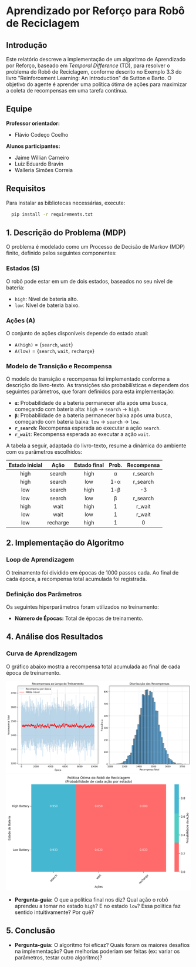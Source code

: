 # Aprendizado por Reforço para Robô de Reciclagem

## Introdução

Este relatório descreve a implementação de um algoritmo de Aprendizado por Reforço, baseado em *Temporal Difference* (TD), para resolver o problema do Robô de Reciclagem, conforme descrito no Exemplo 3.3 do livro "Reinforcement Learning: An Introduction" de Sutton e Barto. O objetivo do agente é aprender uma política ótima de ações para maximizar a coleta de recompensas em uma tarefa contínua.

## Equipe

**Professor orientador:**
- Flávio Codeço Coelho

**Alunos participantes:**
- Jaime Willian Carneiro
- Luiz Eduardo Bravin
- Walleria Simões Correia

## Requisitos

Para instalar as bibliotecas necessárias, execute:
```bash
  pip install -r requirements.txt
```

## 1. Descrição do Problema (MDP)

O problema é modelado como um Processo de Decisão de Markov (MDP) finito, definido pelos seguintes componentes:

### Estados (S)

O robô pode estar em um de dois estados, baseados no seu nível de bateria:
* `high`: Nível de bateria alto.
* `low`: Nível de bateria baixo.

### Ações (A)

O conjunto de ações disponíveis depende do estado atual:
* `A(high)` = {`search`, `wait`}
* `A(low)` = {`search`, `wait`, `recharge`}

### Modelo de Transição e Recompensa

O modelo de transição e recompensa foi implementado conforme a descrição do livro-texto. As transições são probabilísticas e dependem dos seguintes parâmetros, que foram definidos para esta implementação:

* **`α`**: Probabilidade de a bateria permanecer alta após uma busca, começando com bateria alta: `high` $\rightarrow$ `search` $\rightarrow$ `high`.
* **`β`**: Probabilidade de a bateria permanecer baixa após uma busca, começando com bateria baixa: `low` $\rightarrow$ `search` $\rightarrow$ `low`.
* **`r_search`**: Recompensa esperada ao executar a ação `search`.
* **`r_wait`**: Recompensa esperada ao executar a ação `wait`.

A tabela a seguir, adaptada do livro-texto, resume a dinâmica do ambiente com os parâmetros escolhidos:

| Estado inicial | Ação | Estado final | Prob. | Recompensa  |
| :---: | :---: | :---: | :---: | :---: |
| high | search | high | α | r_search |
| high | search | low  | 1-α | r_search |
| low  | search | high | 1-β | -3 |
| low  | search | low  | β | r_search |
| high | wait   | high | 1 | r_wait |
| low  | wait   | low  | 1 | r_wait |
| low  | recharge| high| 1 | 0 |


## 2. Implementação do Algoritmo

### Loop de Aprendizagem

O treinamento foi dividido em épocas de 1000 passos cada. Ao final de cada época, a recompensa total acumulada foi registrada.

### Definição dos Parâmetros

Os seguintes hiperparâmetros foram utilizados no treinamento:
* **Número de Épocas:** Total de épocas de treinamento.

## 4. Análise dos Resultados

### Curva de Aprendizagem

O gráfico abaixo mostra a recompensa total acumulada ao final de cada época de treinamento.

![Histograma](rewards_plot.png)
![Heatmap](policy_heatmap.png)


* **Pergunta-guia:** O que a política final nos diz? Qual ação o robô aprendeu a tomar no estado `high`? E no estado `low`? Essa política faz sentido intuitivamente? Por quê?

## 5. Conclusão

* **Pergunta-guia:** O algoritmo foi eficaz? Quais foram os maiores desafios na implementação? Que melhorias poderiam ser feitas (ex: variar os parâmetros, testar outro algoritmo)?